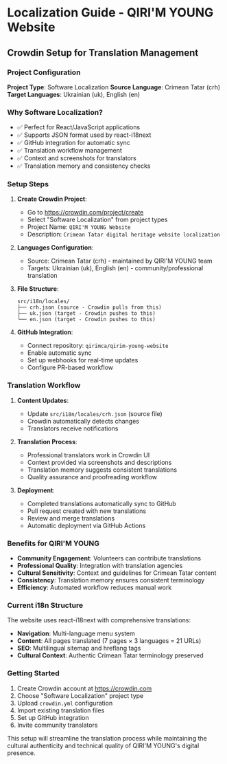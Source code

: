 # Localization Guide - QIRI'M YOUNG Website

## Crowdin Setup for Translation Management

### Project Configuration

**Project Type**: Software Localization
**Source Language**: Crimean Tatar (crh)
**Target Languages**: Ukrainian (uk), English (en)

### Why Software Localization?

- ✅ Perfect for React/JavaScript applications
- ✅ Supports JSON format used by react-i18next
- ✅ GitHub integration for automatic sync
- ✅ Translation workflow management
- ✅ Context and screenshots for translators
- ✅ Translation memory and consistency checks

### Setup Steps

1. **Create Crowdin Project**:
   - Go to https://crowdin.com/project/create
   - Select "Software Localization" from project types
   - Project Name: `QIRI'M YOUNG Website`
   - Description: `Crimean Tatar digital heritage website localization`

2. **Languages Configuration**:
   - Source: Crimean Tatar (crh) - maintained by QIRI'M YOUNG team
   - Targets: Ukrainian (uk), English (en) - community/professional translation

3. **File Structure**:
   ```
   src/i18n/locales/
   ├── crh.json (source - Crowdin pulls from this)
   ├── uk.json (target - Crowdin pushes to this)
   └── en.json (target - Crowdin pushes to this)
   ```

4. **GitHub Integration**:
   - Connect repository: `qirimca/qirim-young-website`
   - Enable automatic sync
   - Set up webhooks for real-time updates
   - Configure PR-based workflow

### Translation Workflow

1. **Content Updates**:
   - Update `src/i18n/locales/crh.json` (source file)
   - Crowdin automatically detects changes
   - Translators receive notifications

2. **Translation Process**:
   - Professional translators work in Crowdin UI
   - Context provided via screenshots and descriptions
   - Translation memory suggests consistent translations
   - Quality assurance and proofreading workflow

3. **Deployment**:
   - Completed translations automatically sync to GitHub
   - Pull request created with new translations
   - Review and merge translations
   - Automatic deployment via GitHub Actions

### Benefits for QIRI'M YOUNG

- **Community Engagement**: Volunteers can contribute translations
- **Professional Quality**: Integration with translation agencies
- **Cultural Sensitivity**: Context and guidelines for Crimean Tatar content
- **Consistency**: Translation memory ensures consistent terminology
- **Efficiency**: Automated workflow reduces manual work

### Current i18n Structure

The website uses react-i18next with comprehensive translations:
- **Navigation**: Multi-language menu system
- **Content**: All pages translated (7 pages × 3 languages = 21 URLs)
- **SEO**: Multilingual sitemap and hreflang tags
- **Cultural Context**: Authentic Crimean Tatar terminology preserved

### Getting Started

1. Create Crowdin account at https://crowdin.com
2. Choose "Software Localization" project type
3. Upload `crowdin.yml` configuration
4. Import existing translation files
5. Set up GitHub integration
6. Invite community translators

This setup will streamline the translation process while maintaining the cultural authenticity and technical quality of QIRI'M YOUNG's digital presence.